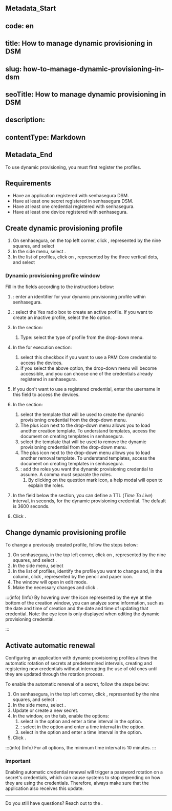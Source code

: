 ## Metadata_Start 
## code: en
## title: How to manage dynamic provisioning in DSM 
## slug: how-to-manage-dynamic-provisioning-in-dsm 
## seoTitle: How to manage dynamic provisioning in DSM 
## description:  
## contentType: Markdown 
## Metadata_End
To use dynamic provisioning, you must first register the profiles.

## Requirements

* Have an application registered with senhasegura DSM.
* Have at least one secret registered in senhasegura DSM.
* Have at least one credential registered with senhasegura.
* Have at least one device registered with senhasegura.

## Create dynamic provisioning profile

1. On senhasegura, on the top left corner, click , represented by the nine squares, and select 
2. In the side menu, select .
3. In the list of profiles, click on , represented by the three vertical dots, and select 

### Dynamic provisioning profile window

Fill in the fields according to the instructions below:

1. : enter an identifier for your dynamic provisioning profile within senhasegura.
2. : select the Yes radio box to create an active profile. If you want to create an inactive profile, select the No option.
3. In the  section:

   1. Type: select the type of profile from the drop-down menu.
4. In the  for execution section:

   1.  select this checkbox if you want to use a PAM Core credential to access the devices.
      1.  if you select the above option, the drop-down menu will become accessible, and you can choose one of the credentials already registered in senhasegura.
5.  If you don't want to use a registered credential, enter the username in this field to access the devices.
6. In the  section:

   1.  select the template that will be used to create the dynamic provisioning credential from the drop-down menu.
      1. The plus icon next to the drop-down menu allows you to load another creation template. To understand templates, access the document on creating templates in senhasegura.
   2.  select the template that will be used to remove the dynamic provisioning credential from the drop-down menu.
      1. The plus icon next to the drop-down menu allows you to load another removal template. To understand templates, access the document on creating templates in senhasegura.
   3. : add the roles you want the dynamic provisioning credential to assume. A comma must separate the roles.
      1. By clicking on the question mark icon, a help modal will open to explain the roles.
7. In the field below the  section, you can define a TTL (*Time To Live*) interval, in seconds, for the dynamic provisioning credential. The default is 3600 seconds.
8. Click .

## Change dynamic provisioning profile

To change a previously created profile, follow the steps below:

1. On senhasegura, in the top left corner, click on , represented by the nine squares, and select .
2. In the side menu, select 
3. In the list of profiles, identify the profile you want to change and, in the  column, click , represented by the pencil and paper icon.
4. The  window will open in edit mode.
5. Make the necessary changes and click .

:::(info) (Info)
By hovering over the icon represented by the eye at the bottom of the creation window, you can analyze some information, such as the date and time of creation and the date and time of updating that credential. Note: the eye icon is only displayed when editing the dynamic provisioning credential.

:::

## Activate automatic renewal

Configuring an application with dynamic provisioning profiles allows the automatic rotation of secrets at predetermined intervals, creating and registering new credentials without interrupting the use of old ones until they are updated through the rotation process.

To enable the automatic renewal of a secret, follow the steps below:

1. On senhasegura, in the top left corner, click , represented by the nine squares, and select .
2. In the side menu, select .
3. Update or create a new secret.
4. In the  window, on the  tab, enable the options:
   1.  select  in the  option and enter a time interval in the  option.
   2. : select  in the  option and enter a time interval in the  option.
   3.  select  in the  option and enter a time interval in the  option.
5. Click .

:::(info) (Info)
For all options, the minimum time interval is 10 minutes.
:::

### Important

Enabling automatic credential renewal will trigger a password rotation on a secret's credentials, which can cause systems to stop depending on how they are using the credentials. Therefore, always make sure that the application also receives this update.

---

Do you still have questions? Reach out to the .